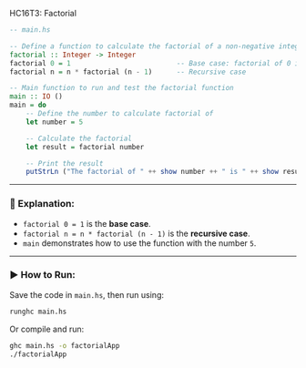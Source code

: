 HC16T3: Factorial

```haskell
-- main.hs

-- Define a function to calculate the factorial of a non-negative integer
factorial :: Integer -> Integer
factorial 0 = 1                          -- Base case: factorial of 0 is 1
factorial n = n * factorial (n - 1)      -- Recursive case

-- Main function to run and test the factorial function
main :: IO ()
main = do
    -- Define the number to calculate factorial of
    let number = 5

    -- Calculate the factorial
    let result = factorial number

    -- Print the result
    putStrLn ("The factorial of " ++ show number ++ " is " ++ show result)
```

---

### 💬 Explanation:

* `factorial 0 = 1` is the **base case**.
* `factorial n = n * factorial (n - 1)` is the **recursive case**.
* `main` demonstrates how to use the function with the number `5`.

---

### ▶️ How to Run:

Save the code in `main.hs`, then run using:

```bash
runghc main.hs
```

Or compile and run:

```bash
ghc main.hs -o factorialApp
./factorialApp
```
